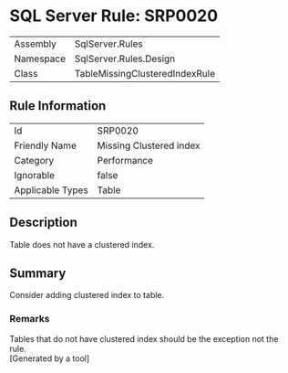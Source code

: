 # SQL Server Rule: SRP0020
  
|    |    |
|----|----|
| Assembly | SqlServer.Rules |
| Namespace | SqlServer.Rules.Design |
| Class | TableMissingClusteredIndexRule |
  
## Rule Information
  
|    |    |
|----|----|
| Id | SRP0020 |
| Friendly Name | Missing Clustered index |
| Category | Performance |
| Ignorable | false |
| Applicable Types | Table  |
  
## Description
  
Table does not have a clustered index.
  
## Summary
  
Consider adding clustered index to table.
  
### Remarks
  
Tables that do not have clustered index should be the exception not the rule.  
[Generated by a tool]
